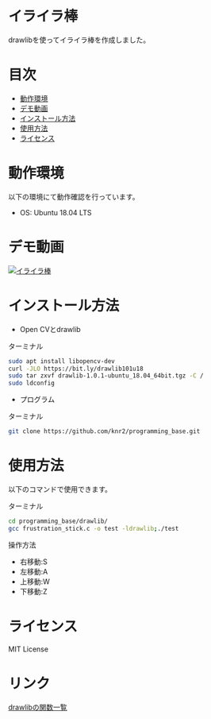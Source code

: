 # イライラ棒

drawlibを使ってイライラ棒を作成しました。

# 目次

- [動作環境](#動作環境)
- [デモ動画](#デモ動画)
- [インストール方法](#インストール方法)
- [使用方法](#使用方法)
- [ライセンス](#ライセンス)


# 動作環境

以下の環境にて動作確認を行っています。

- OS: Ubuntu 18.04 LTS


# デモ動画

[![イライラ棒](http://img.youtube.com/vi/fpp5_MiNWe0/hqdefault.jpg)](https://youtu.be/fpp5_MiNWe0)


# インストール方法

- Open CVとdrawlib

ターミナル
```sh
sudo apt install libopencv-dev
curl -JLO https://bit.ly/drawlib101u18
sudo tar zxvf drawlib-1.0.1-ubuntu_18.04_64bit.tgz -C /
sudo ldconfig
```

- プログラム

ターミナル
```sh
git clone https://github.com/knr2/programming_base.git
```


# 使用方法

以下のコマンドで使用できます。

ターミナル
```sh
cd programming_base/drawlib/
gcc frustration_stick.c -o test -ldrawlib;./test
```

操作方法
- 右移動:S
- 左移動:A
- 上移動:W
- 下移動:Z


# ライセンス

MIT License

# リンク

[drawlibの関数一覧](https://github.com/euske/drawlib/blob/master/drawlib.c)
